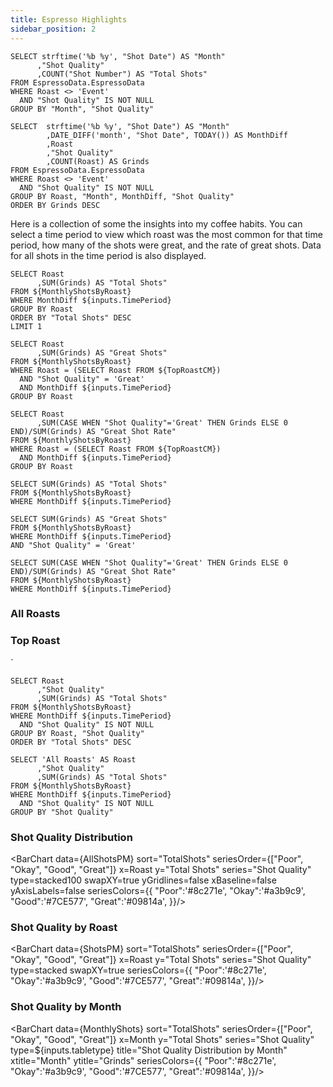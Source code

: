 ```yaml
---
title: Espresso Highlights
sidebar_position: 2
---
```


```MonthlyShots
SELECT strftime('%b %y', "Shot Date") AS "Month"
      ,"Shot Quality"
      ,COUNT("Shot Number") AS "Total Shots"
FROM EspressoData.EspressoData
WHERE Roast <> 'Event'
  AND "Shot Quality" IS NOT NULL
GROUP BY "Month", "Shot Quality"
```

```MonthlyShotsByRoast
SELECT  strftime('%b %y', "Shot Date") AS "Month"
        ,DATE_DIFF('month', "Shot Date", TODAY()) AS MonthDiff
        ,Roast
        ,"Shot Quality" 
        ,COUNT(Roast) AS Grinds
FROM EspressoData.EspressoData
WHERE Roast <> 'Event'
  AND "Shot Quality" IS NOT NULL
GROUP BY Roast, "Month", MonthDiff, "Shot Quality"
ORDER BY Grinds DESC
```

Here is a collection of some the insights into my coffee habits. You can select a time period to view which roast was the most common for that time period, how many of the shots were great, and the rate of great shots. Data for all shots in the time period is also displayed.

<ButtonGroup name=TimePeriod>
    <ButtonGroupItem valueLabel="Current Month" value="=0" default/>
    <ButtonGroupItem valueLabel="Prior Month" value="=1"/>
    <ButtonGroupItem valueLabel="All Time" value=">=0"/>
</ButtonGroup>

```TopRoastCM
SELECT Roast
      ,SUM(Grinds) AS "Total Shots"
FROM ${MonthlyShotsByRoast}
WHERE MonthDiff ${inputs.TimePeriod}
GROUP BY Roast
ORDER BY "Total Shots" DESC
LIMIT 1
```
```TopGreatCM
SELECT Roast
      ,SUM(Grinds) AS "Great Shots"
FROM ${MonthlyShotsByRoast}
WHERE Roast = (SELECT Roast FROM ${TopRoastCM})
  AND "Shot Quality" = 'Great'
  AND MonthDiff ${inputs.TimePeriod}
GROUP BY Roast
```
```TopGreatRateCM
SELECT Roast
      ,SUM(CASE WHEN "Shot Quality"='Great' THEN Grinds ELSE 0 END)/SUM(Grinds) AS "Great Shot Rate"
FROM ${MonthlyShotsByRoast}
WHERE Roast = (SELECT Roast FROM ${TopRoastCM})
  AND MonthDiff ${inputs.TimePeriod}
GROUP BY Roast
```
```TotalShotsCM
SELECT SUM(Grinds) AS "Total Shots"
FROM ${MonthlyShotsByRoast}
WHERE MonthDiff ${inputs.TimePeriod}
```
```GreatShotsCM
SELECT SUM(Grinds) AS "Great Shots"
FROM ${MonthlyShotsByRoast}
WHERE MonthDiff ${inputs.TimePeriod}
AND "Shot Quality" = 'Great'
```
```GreatShotRateCM
SELECT SUM(CASE WHEN "Shot Quality"='Great' THEN Grinds ELSE 0 END)/SUM(Grinds) AS "Great Shot Rate"
FROM ${MonthlyShotsByRoast}
WHERE MonthDiff ${inputs.TimePeriod}
```
### All Roasts
<BigValue 
    data={TotalShotsCM} 
    value="Total Shots" 
    title="Total Shots"
    maxWidth=30%
    minWidth=30%
/>
<BigValue 
    data={GreatShotsCM} 
    value="Great Shots"
    title="Great Shots"
    maxWidth=30%
    minWidth=30%
/>
<BigValue 
    data={GreatShotRateCM} 
    value="Great Shot Rate" fmt="0%" 
    title="Great Shot Rate"
    maxWidth=30%
    minWidth=30%
/>

### Top Roast
<BigValue 
    data={TopRoastCM} 
    value="Total Shots" 
    title="Most Shots"
    comparison=Roast
    comparisonDelta=false
    comparisonTitle=""
    maxWidth=30%    
    minWidth=30%
/>`
<BigValue 
    data={TopGreatCM} 
    value="Great Shots" 
    title="Great Shots"
    comparison=Roast
    comparisonDelta=false
    comparisonTitle=""
    maxWidth=30%    
    minWidth=30%
/>
<BigValue 
    data={TopGreatRateCM} 
    value="Great Shot Rate" fmt="0%"
    title="Great Shot Rate"
    comparison=Roast
    comparisonDelta=false
    comparisonTitle=""
    maxWidth=30%    
    minWidth=30%
/>



```ShotsPM
SELECT Roast
      ,"Shot Quality"
      ,SUM(Grinds) AS "Total Shots"
FROM ${MonthlyShotsByRoast}
WHERE MonthDiff ${inputs.TimePeriod}
  AND "Shot Quality" IS NOT NULL
GROUP BY Roast, "Shot Quality"
ORDER BY "Total Shots" DESC
```

```AllShotsPM
SELECT 'All Roasts' AS Roast
      ,"Shot Quality"
      ,SUM(Grinds) AS "Total Shots"
FROM ${MonthlyShotsByRoast}
WHERE MonthDiff ${inputs.TimePeriod}
  AND "Shot Quality" IS NOT NULL
GROUP BY "Shot Quality"
```

### Shot Quality Distribution
<BarChart data={AllShotsPM}
    sort="TotalShots"
    seriesOrder={["Poor", "Okay", "Good", "Great"]}
    x=Roast 
    y="Total Shots" 
    series="Shot Quality"
    type=stacked100
    swapXY=true
    yGridlines=false
    xBaseline=false
    yAxisLabels=false
    seriesColors={{
        "Poor":'#8c271e',
        "Okay":'#a3b9c9',
        "Good":'#7CE577',
        "Great":'#09814a',
        }}/>

### Shot Quality by Roast
<BarChart data={ShotsPM}
    sort="TotalShots"
    seriesOrder={["Poor", "Okay", "Good", "Great"]}
    x=Roast 
    y="Total Shots" 
    series="Shot Quality"
    type=stacked
    swapXY=true
    seriesColors={{
        "Poor":'#8c271e',
        "Okay":'#a3b9c9',
        "Good":'#7CE577',
        "Great":'#09814a',
        }}/>

### Shot Quality by Month

<ButtonGroup name=tabletype>
    <ButtonGroupItem valueLabel="Bar Chart" value="grouped"/>
    <ButtonGroupItem valueLabel="Stack Bar Chart" value="stacked" default/>
    <ButtonGroupItem valueLabel="Percent Bar Chart" value="stacked100"/>
</ButtonGroup>

<BarChart data={MonthlyShots}
    sort="TotalShots"
    seriesOrder={["Poor", "Okay", "Good", "Great"]}
    x=Month 
    y="Total Shots" 
    series="Shot Quality"
    type=${inputs.tabletype}
    title="Shot Quality Distribution by Month" 
    xtitle="Month" 
    ytitle="Grinds" 
    seriesColors={{
        "Poor":'#8c271e',
        "Okay":'#a3b9c9',
        "Good":'#7CE577',
        "Great":'#09814a',
        }}/>